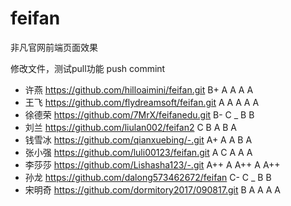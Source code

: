 # feifan
非凡官网前端页面效果

修改文件，测试pull功能  push  commint

* 许燕 https://github.com/hilloaimini/feifan.git	   B+  A   A  A A 
* 王飞 https://github.com/flydreamsoft/feifan.git    A   A  A  A A
* 徐德荣 https://github.com/7MrX/feifanedu.git  B-  C  _  B B
* 刘兰 https://github.com/liulan002/feifan2  C B A  B A
* 钱雪冰 https://github.com/qianxuebing/-.git A+  A  A  B A
* 张小强 https://github.com/luli00123/feifan.git A  C  A  A A 
* 李莎莎 https://github.com/Lishasha123/-.git A++ A  A++  A A++
* 孙龙 https://github.com/dalong573462672/feifan  C- C  _  B B 
* 宋明奇 https://github.com/dormitory2017/090817.git B  A  A  A A
